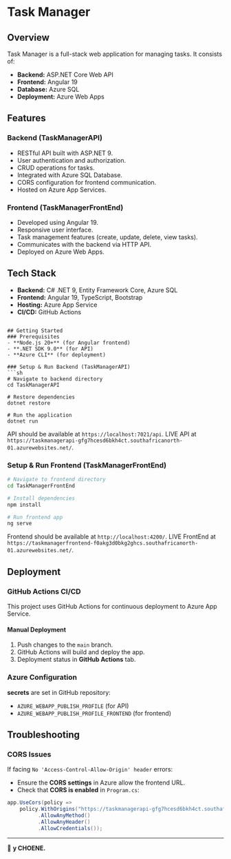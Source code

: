 # Task Manager

## Overview
Task Manager is a full-stack web application for managing tasks. It consists of:
- **Backend:** ASP.NET Core Web API
- **Frontend:** Angular 19
- **Database:** Azure SQL
- **Deployment:** Azure Web Apps

## Features
### Backend (TaskManagerAPI)
- RESTful API built with ASP.NET 9.
- User authentication and authorization.
- CRUD operations for tasks.
- Integrated with Azure SQL Database.
- CORS configuration for frontend communication.
- Hosted on Azure App Services.

### Frontend (TaskManagerFrontEnd)
- Developed using Angular 19.
- Responsive user interface.
- Task management features (create, update, delete, view tasks).
- Communicates with the backend via HTTP API.
- Deployed on Azure Web Apps.

## Tech Stack
- **Backend:** C# .NET 9, Entity Framework Core, Azure SQL
- **Frontend:** Angular 19, TypeScript, Bootstrap
- **Hosting:** Azure App Service
- **CI/CD:** GitHub Actions


```

## Getting Started
### Prerequisites
- **Node.js 20+** (for Angular frontend)
- **.NET SDK 9.0** (for API)
- **Azure CLI** (for deployment)

### Setup & Run Backend (TaskManagerAPI)
```sh
# Navigate to backend directory
cd TaskManagerAPI

# Restore dependencies
dotnet restore

# Run the application
dotnet run
```
API should be available at `https://localhost:7021/api`.
LIVE API at `https://taskmanagerapi-gfg7hcesd6bkh4ct.southafricanorth-01.azurewebsites.net/`.

### Setup & Run Frontend (TaskManagerFrontEnd)
```sh
# Navigate to frontend directory
cd TaskManagerFrontEnd

# Install dependencies
npm install

# Run frontend app
ng serve
```
Frontend should be available at `http://localhost:4200/`.
LIVE FrontEnd at `https://taskmanagerfrontend-f0akg3d0bkg2ghcs.southafricanorth-01.azurewebsites.net/`.

## Deployment
### **GitHub Actions CI/CD**
This project uses GitHub Actions for continuous deployment to Azure App Service.
#### **Manual Deployment**
1. Push changes to the `main` branch.
2. GitHub Actions will build and deploy the app.
3. Deployment status in **GitHub Actions** tab.

### **Azure Configuration**
**secrets** are set in GitHub repository:
- `AZURE_WEBAPP_PUBLISH_PROFILE` (for API)
- `AZURE_WEBAPP_PUBLISH_PROFILE_FRONTEND` (for frontend)

## Troubleshooting
### CORS Issues
If facing `No 'Access-Control-Allow-Origin' header` errors:
- Ensure the **CORS settings** in Azure allow the frontend URL.
- Check that **CORS is enabled** in `Program.cs`:
```csharp
app.UseCors(policy =>
    policy.WithOrigins("https://taskmanagerapi-gfg7hcesd6bkh4ct.southafricanorth-01.azurewebsites.net")
          .AllowAnyMethod()
          .AllowAnyHeader()
          .AllowCredentials());
```


---
🚀 **y CHOENE.**

